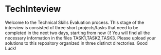 # TechInteview
Welcome to the Technical Skills Evaluation process. This stage of the interview is consisted of three short projects/tasks that need to be completed in the next two days, starting from now :)! You will find all the necessary information in the files TASK1,TASK2,TASK3. Please upload your solutions to this repository organized in three distinct directories. Good Luck!

